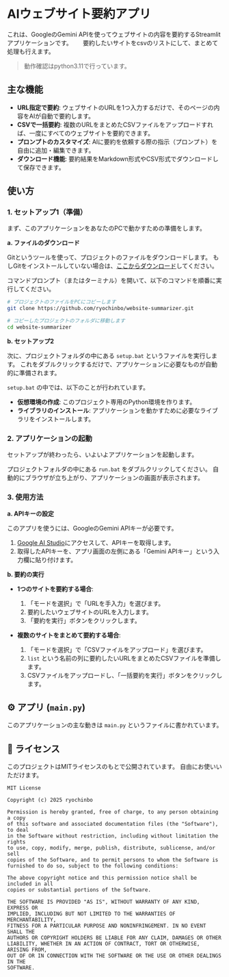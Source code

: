 # AIウェブサイト要約アプリ

これは、GoogleのGemini APIを使ってウェブサイトの内容を要約するStreamlitアプリケーションです。　　
要約したいサイトをcsvのリストにして、まとめて処理も行えます。

> 動作確認はpython3.11で行っています。


## 主な機能

- **URL指定で要約**: ウェブサイトのURLを1つ入力するだけで、そのページの内容をAIが自動で要約します。
- **CSVで一括要約**: 複数のURLをまとめたCSVファイルをアップロードすれば、一度にすべてのウェブサイトを要約できます。
- **プロンプトのカスタマイズ**: AIに要約を依頼する際の指示（プロンプト）を自由に追加・編集できます。
- **ダウンロード機能**: 要約結果をMarkdown形式やCSV形式でダウンロードして保存できます。

## 使い方

### 1. セットアップ1（準備）

まず、このアプリケーションをあなたのPCで動かすための準備をします。

**a. ファイルのダウンロード**

Gitというツールを使って、プロジェクトのファイルをダウンロードします。
もしGitをインストールしていない場合は、[ここからダウンロード](https://git-scm.com/downloads)してください。

コマンドプロンプト（またはターミナル）を開いて、以下のコマンドを順番に実行してください。

```bash
# プロジェクトのファイルをPCにコピーします
git clone https://github.com/ryochinbo/website-summarizer.git

# コピーしたプロジェクトのフォルダに移動します
cd website-summarizer
```

**b. セットアップ2**

次に、プロジェクトフォルダの中にある `setup.bat` というファイルを実行します。
これをダブルクリックするだけで、アプリケーションに必要なものが自動的に準備されます。

`setup.bat` の中では、以下のことが行われています。

- **仮想環境の作成**: このプロジェクト専用のPython環境を作ります。
- **ライブラリのインストール**: アプリケーションを動かすために必要なライブラリをインストールします。

### 2. アプリケーションの起動

セットアップが終わったら、いよいよアプリケーションを起動します。

プロジェクトフォルダの中にある `run.bat` をダブルクリックしてください。
自動的にブラウザが立ち上がり、アプリケーションの画面が表示されます。


### 3. 使用方法

**a. APIキーの設定**

このアプリを使うには、GoogleのGemini APIキーが必要です。

1.  [Google AI Studio](https://aistudio.google.com/app/apikey)にアクセスして、APIキーを取得します。
2.  取得したAPIキーを、アプリ画面の左側にある「Gemini APIキー」という入力欄に貼り付けます。

**b. 要約の実行**

- **1つのサイトを要約する場合**:
  1.  「モードを選択」で「URLを手入力」を選びます。
  2.  要約したいウェブサイトのURLを入力します。
  3.  「要約を実行」ボタンをクリックします。

- **複数のサイトをまとめて要約する場合**:
  1.  「モードを選択」で「CSVファイルをアップロード」を選びます。
  2.  `list` という名前の列に要約したいURLをまとめたCSVファイルを準備します。
  3.  CSVファイルをアップロードし、「一括要約を実行」ボタンをクリックします。

## ⚙️ アプリ (`main.py`)

このアプリケーションの主な動きは `main.py` というファイルに書かれています。


## 📜 ライセンス

このプロジェクトはMITライセンスのもとで公開されています。
自由にお使いいただけます。

```
MIT License

Copyright (c) 2025 ryochinbo

Permission is hereby granted, free of charge, to any person obtaining a copy
of this software and associated documentation files (the "Software"), to deal
in the Software without restriction, including without limitation the rights
to use, copy, modify, merge, publish, distribute, sublicense, and/or sell
copies of the Software, and to permit persons to whom the Software is
furnished to do so, subject to the following conditions:

The above copyright notice and this permission notice shall be included in all
copies or substantial portions of the Software.

THE SOFTWARE IS PROVIDED "AS IS", WITHOUT WARRANTY OF ANY KIND, EXPRESS OR
IMPLIED, INCLUDING BUT NOT LIMITED TO THE WARRANTIES OF MERCHANTABILITY,
FITNESS FOR A PARTICULAR PURPOSE AND NONINFRINGEMENT. IN NO EVENT SHALL THE
AUTHORS OR COPYRIGHT HOLDERS BE LIABLE FOR ANY CLAIM, DAMAGES OR OTHER
LIABILITY, WHETHER IN AN ACTION OF CONTRACT, TORT OR OTHERWISE, ARISING FROM,
OUT OF OR IN CONNECTION WITH THE SOFTWARE OR THE USE OR OTHER DEALINGS IN THE
SOFTWARE.
```